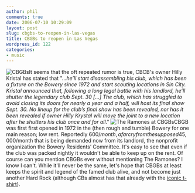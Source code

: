 ```yaml
---
author: phil
comments: true
date: 2006-07-10 10:29:09
layout: post
slug: cbgbs-to-reopen-in-las-vegas
title: CBGBs to reopen in Las Vegas
wordpress_id: 122
categories:
- music
---
```


![CBGBs](http://fak3r.com/wp-content/uploads/2006/07/cbgb.jpg)It seems that the oft repeated rumor is true, CBCB's owner Hilly Kristal has stated that "..._he’ll start disassembling his club, which has been a fixture on the Bowery since 1972 and start scouting locations in Sin City. Kristal announced that, following a long legal battle with his landlord, he’ll shutter the legendary club Sept. 30 [...] The club, which has struggled to avoid closing its doors for nearly a year and a half, will host its final show Sept. 30. No lineup for the club’s final show has been revealed, nor has it been revealed if owner Hilly Krystal will move the joint to a new location after he shutters his club once and for all_."  ![The Ramones at CBGBs](http://fak3r.com/wp-content/uploads/2006/07/CBGB-Ramones.jpg)CBGB was first first opened in 1972 in the (then rough and tumble) Bowery for one main reason; low rent.  Reportedly 600$/month, a far cry from the supposed 45,000$/month that is being demanded now from its landlord, the nonprofit organization the Bowery Residents’ Committee.  It's easy to see that even if the club was packed nightly it wouldn't be able to keep up on the rent.  Of course can you mention CBGBs ever without mentioning The Ramones?  I know I can't.  While it'll never be the same, let's hope that CBGBs at least keeps the spirit and legend of the famed club alive, and not become just another Hard Rock (although CBs almost has that already with the [iconic t-shirt](http://www.8ball.co.uk/tshirt/3/7155/Punk-&-New-Wave-T-Shirts/CBGB-t-shirt---Black-Vintage/)).
